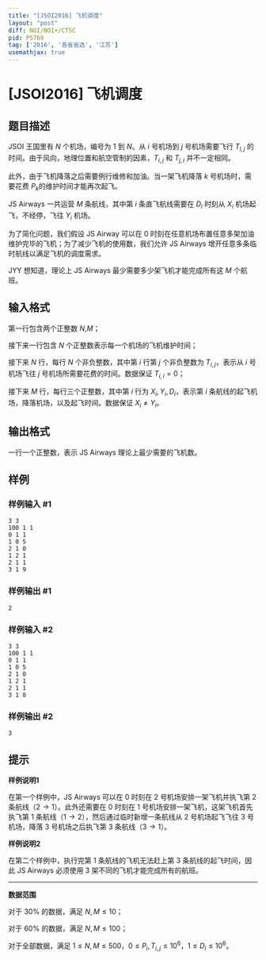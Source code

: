 ```yaml
---
title: "[JSOI2016] 飞机调度"
layout: "post"
diff: NOI/NOI+/CTSC
pid: P5769
tag: ['2016', '各省省选', '江苏']
usemathjax: true
---
```


# [JSOI2016] 飞机调度
## 题目描述

JSOI 王国里有 $N$ 个机场，编号为 $1$ 到 $N$。从 $i$ 号机场到 $j$ 号机场需要飞行 $T_{i,j}$ 的时间。由于风向，地理位置和航空管制的因素，$T_{i,j}$  和 $T_{j,i}$ 并不一定相同。

此外，由于飞机降落之后需要例行维修和加油。当一架飞机降落 $k$ 号机场时，需要花费 $P_k$​​ 的维护时间才能再次起飞。

JS Airways 一共运营 $M$ 条航线，其中第 $i$ 条直飞航线需要在 $D_i$ 时刻从 $X_i$ 机场起飞，不经停，飞往 $Y_i$ 机场。

为了简化问题，我们假设 JS Airway 可以在 $0$ 时刻在任意机场布置任意多架加油维护完毕的飞机；为了减少飞机的使用数，我们允许 JS Airways 增开任意多条临时航线以满足飞机的调度需求。

JYY 想知道，理论上 JS Airways 最少需要多少架飞机才能完成所有这 $M$ 个航班。
## 输入格式

第一行包含两个正整数 $N$,$M$；

接下来一行包含 $N$ 个正整数表示每一个机场的飞机维护时间；

接下来 $N$ 行，每行 $N$ 个非负整数，其中第 $i$ 行第 $j$ 个非负整数为 $T_{i,j}$，表示从 $i$ 号机场飞往 $j$ 号机场所需要花费的时间。数据保证 $T_{i,i}=0$；

接下来 $M$ 行，每行三个正整数，其中第 $i$ 行为 $X_i,Y_i,D_i$，表示第 $i$ 条航线的起飞机场，降落机场，以及起飞时间。数据保证 $X_i \neq Y_i$。
## 输出格式

一行一个正整数，表示 JS Airways 理论上最少需要的飞机数。
## 样例

### 样例输入 #1
```
3 3
100 1 1
0 1 1
1 0 5
2 1 0
1 2 1
2 1 1
3 1 9

```
### 样例输出 #1
```
2

```
### 样例输入 #2
```
3 3
100 1 1
0 1 1
1 0 5
2 1 0
1 2 1
2 1 1
3 1 8

```
### 样例输出 #2
```
3
```
## 提示

**样例说明1**

在第一个样例中，JS Airways 可以在 $0$ 时刻在 $2$ 号机场安排一架飞机并执飞第 $2$ 条航线（$2→1$）。此外还需要在 $0$ 时刻在 $1$ 号机场安排一架飞机，这架飞机首先执飞第 $1$ 条航线（$1→2$），然后通过临时新增一条航线从 $2$ 号机场起飞飞往 $3$ 号机场，降落 $3$ 号机场之后执飞第 $3$ 条航线（$3→1$）。

**样例说明2**

在第二个样例中，执行完第 $1$ 条航线的飞机无法赶上第 $3$ 条航线的起飞时间，因此 JS Airways 必须使用 $3$ 架不同的飞机才能完成所有的航班。

------------

**数据范围**

对于 $30\%$ 的数据，满足 $N,M \le 10$；

对于 $60\%$ 的数据，满足 $N,M \le 100$；

对于全部数据，满足 $1 \le N,M \le 500$，$0 \le P_i,T_{i,j} \le 10^6$，$1 \le D_i \le 10^6$。

